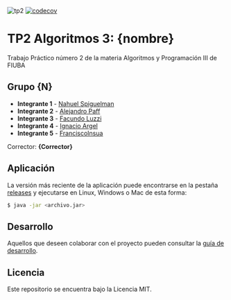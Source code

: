![tp2](https://github.com/nspiguleman/algo3_tp2/actions/workflows/build.yml/badge.svg) [![codecov](https://codecov.io/gh/nspiguelman/algo3_tp2/branch/master/graph/badge.svg)](https://codecov.io/gh/nspiguelman/algo3_tp2)

# TP2 Algoritmos 3: {nombre} 

Trabajo Práctico número 2 de la materia Algoritmos y Programación III de FIUBA

## Grupo {N}

* **Integrante 1** - [Nahuel Spiguelman](https://github.com/nspiguelman)
* **Integrante 2** - [Alejandro Paff](https://github.com/AlePaff)
* **Integrante 3** - [Facundo Luzzi](https://github.com/faccu01)
* **Integrante 4** - [Ignacio Argel](https://github.com/argelignacio)
* **Integrante 5** - [FranciscoInsua](https://github.com/franciscoinsua-fiuba)

Corrector: **{Corrector}**

## Aplicación

La versión más reciente de la aplicación puede encontrarse en la pestaña [releases](https://github.com/nspiguelman/algo3_tp2/releases/latest) y ejecutarse en Linux, Windows o Mac de esta forma:

```bash
$ java -jar <archivo.jar>
```

## Desarrollo

Aquellos que deseen colaborar con el proyecto pueden consultar la [guía de desarrollo](./docs/Desarrollo.md).

## Licencia

Este repositorio se encuentra bajo la Licencia MIT.


